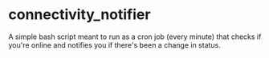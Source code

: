 # connectivity_notifier
A simple bash script meant to run as a cron job (every minute) that checks if you're online and notifies you if there's been a change in status.
